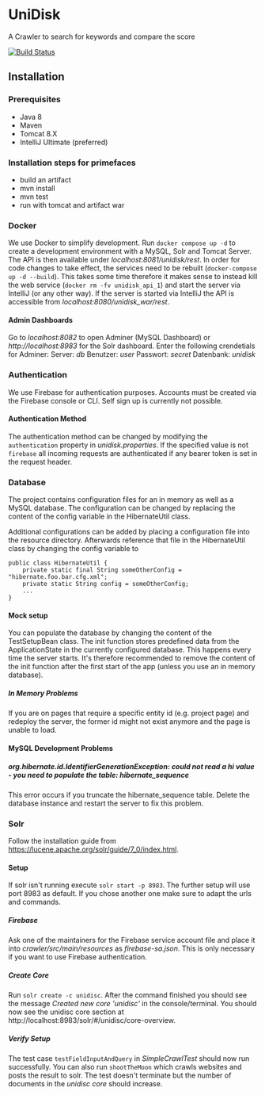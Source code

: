 # UniDisk

A Crawler to search for keywords and compare the score

[![Build Status](https://travis-ci.org/B3J4y/UniDisk.svg?branch=master)](https://travis-ci.org/B3J4y/UniDisk)

## Installation

### Prerequisites

- Java 8
- Maven
- Tomcat 8.X
- IntelliJ Ultimate (preferred)

### Installation steps for primefaces

- build an artifact
- mvn install
- mvn test
- run with tomcat and artifact war

### Docker

We use Docker to simplify development.
Run `docker compose up -d` to create a development environment with a MySQL, Solr and Tomcat Server.
The API is then available under _localhost:8081/unidisk/rest_.
In order for code changes to take effect, the services need to be rebuilt (`docker-compose up -d --build`). This takes some time therefore
it makes sense to instead kill the web service (`docker rm -fv unidisk_api_1`) and start the server via IntelliJ (or any other way).
If the server is started via IntelliJ the API is accessible from _localhost:8080/unidisk_war/rest_.

#### Admin Dashboards

Go to _localhost:8082_ to open Adminer (MySQL Dashboard) or _http://localhost:8983_ for the Solr dashboard.
Enter the following crendetials for Adminer:
Server: _db_
Benutzer: _user_
Passwort: _secret_
Datenbank: _unidisk_

### Authentication

We use Firebase for authentication purposes. Accounts must be created via the Firebase console or CLI. Self sign up is currently not possible.

#### Authentication Method

The authentication method can be changed by modifying the `authentication` property in _unidisk.properties_. If the specified value is not `firebase` all incoming requests are authenticated if any bearer token is set in the request header.

### Database

The project contains configuration files for an in memory as well as a MySQL database.
The configuration can be changed by replacing the content of the config variable in the
HibernateUtil class.

Additional configurations can be added by placing a configuration file into the resource directory. Afterwards
reference that file in the HibernateUtil class by changing the config variable to

```
public class HibernateUtil {
    private static final String someOtherConfig = "hibernate.foo.bar.cfg.xml";
    private static String config = someOtherConfig;
    ...
}
```

#### Mock setup

You can populate the database by changing the content of the TestSetupBean class. The init
function stores predefined data from the ApplicationState in the currently configured database.
This happens every time the server starts. It's therefore recommended to remove the content
of the init function after the first start of the app (unless you use an in memory database).

##### In Memory Problems

If you are on pages that require a specific entity id (e.g. project page) and redeploy the server, the
former id might not exist anymore and the page is unable to load.

#### MySQL Development Problems

##### org.hibernate.id.IdentifierGenerationException: could not read a hi value - you need to populate the table: hibernate_sequence

This error occurs if you truncate the hibernate_sequence table. Delete the database instance and restart the server to fix this problem.

### Solr

Follow the installation guide from https://lucene.apache.org/solr/guide/7_0/index.html.

#### Setup

If solr isn't running execute `solr start -p 8983`. The further setup will use port 8983 as default.
If you chose another one make sure to adapt the urls and commands.

##### Firebase

Ask one of the maintainers for the Firebase service account file and place it into _crawler/src/main/resources_ as _firebase-sa.json_. This is only necessary if you want to use Firebase authentication.

##### Create Core

Run `solr create -c unidisc`. After the command finished you should see the message
_Created new core 'unidisc'_ in the console/terminal. You should now see the
unidisc core section at http://localhost:8983/solr/#/unidisc/core-overview.

##### Verify Setup

The test case `testFieldInputAndQuery` in _SimpleCrawlTest_ should now run successfully.
You can also run `shootTheMoon` which crawls websites and posts the result to solr. The test doesn't
terminate but the number of documents in the _unidisc core_ should increase.
